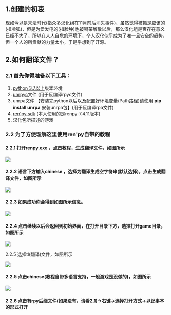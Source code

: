 
## 1.创建的初衷

现如今以是末法时代(指众多汉化组在11月前后消失事件)，虽然觉得被抓是应该的(指冷狐)，但是为爱发电的(指脸肿)也被喝茶解散以后，那么汉化组是否存在意义已经不大了，所以在人人自危的环境下，个人汉化似乎成为了唯一且安全的趋势，但一个人的所贡献的力量太小，于是乎想到了开源。

## 2.如何翻译文件？

### 2.1 首先你得准备以下工具：

1. [python 3.7以上](https://www.python.org/)版本环境
2. [unrpyc](https://github.com/CensoredUsername/unrpyc/releases/tag/v1.1.7)文件 (用于反编译rpyc文件)
3. unrpa文件 【安装完python以后以及配置好环境变量(Path路径)请使用 **pip install unrpa** 安装unrpa包】(用于反编译rpa文件)
4. [ren'py sdk](https://www.renpy.org/latest.html) (本人使用的是renpy-7.4.11版本)  
5. 汉化包所描述的游戏

### 2.2 为了方便理解这里使用ren'py自带的教程

####  2.2.1 打开renpy.exe ，点击教程，生成翻译文件，如图所示

![](https://cdn.jsdelivr.net/gh/Dclef/CDN/renpy/renpy_2022-01-28_00-20-15.png)

#### 2.2.2 语言下方输入**chinese** ，选择为翻译生成空字符串(默认选择)，点击生成翻译文件，如图所示

![](https://cdn.jsdelivr.net/gh/Dclef/CDN/renpy/renpy_2022-01-28_00-22-27.png)

#### 2.2.3 如果成功你会得到如图所示信息。

![](https://cdn.jsdelivr.net/gh/Dclef/CDN/renpy/renpy_2022-01-28_00-23-04.png)



#### 2.2.4 点击继续以后会返回到初始界面，在打开目录下方，选择打开game目录，如图所示

![](https://cdn.jsdelivr.net/gh/Dclef/CDN/renpy/renpy_2022-01-28_00-24-49.png)

2.2.5 选择tl(翻译)文件，如图所示

![](https://cdn.jsdelivr.net/gh/Dclef/CDN/renpy/renpy_2022-01-28_00-25-31.png)



#### 2.2.5 点击chinese(教程自带多语言支持，一般游戏是没做的)，如图所示

![](https://cdn.jsdelivr.net/gh/Dclef/CDN/renpy/renpy_2022-01-28_00-26-22.png)

#### 2.2.6 点击有rpy后缀文件(如果没有，请看[2.1](#2.1))->右键->选择打开方式->以记事本的形式打开


